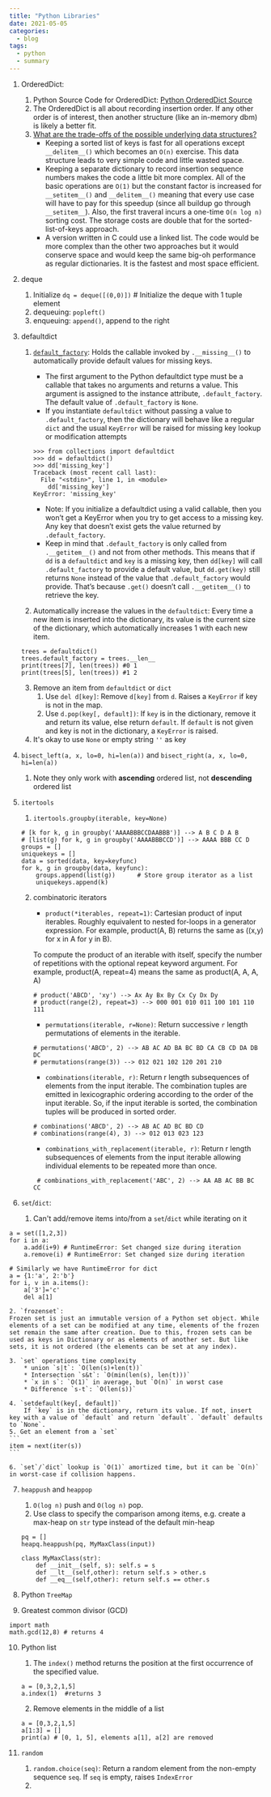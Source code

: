 ```yaml
---
title: "Python Libraries"
date: 2021-05-05
categories:
  - blog
tags:
  - python
  - summary
---
```


1. OrderedDict:
    1. Python Source Code for OrderedDict: [Python OrderedDict Source]
    2. The OrderedDict is all about recording insertion order. If any other order is of interest, then another structure (like an in-memory dbm) is likely a better fit.
    3. [What are the trade-offs of the possible underlying data structures?][Python OrderedDict Tradeoff]
        * Keeping a sorted list of keys is fast for all operations except `__delitem__()` which becomes an `O(n)` exercise. This data structure leads to very simple code and little wasted space.
        * Keeping a separate dictionary to record insertion sequence numbers makes the code a little bit more complex. All of the basic operations are `O(1)` but the constant factor is increased for `__setitem__()` and `__delitem__()` meaning that every use case will have to pay for this speedup (since all buildup go through `__setitem__`). Also, the first traveral incurs a one-time `O(n log n)` sorting cost. The storage costs are double that for the sorted-list-of-keys approach.
        * A version written in C could use a linked list. The code would be more complex than the other two approaches but it would conserve space and would keep the same big-oh performance as regular dictionaries. It is the fastest and most space efficient.



2. deque
    1. Initialize
    `dq = deque([(0,0)])` # Initialize the deque with 1 tuple element
    2. dequeuing: `popleft()`
    3. enqueuing: `append()`, append to the right

3. defaultdict
    1. [`default_factory`][RealPython Defaultdict]: Holds the callable invoked by `.__missing__()` to automatically provide default values for missing keys. 
        * The first argument to the Python defaultdict type must be a callable that takes no arguments and returns a value. This argument is assigned to the instance attribute, `.default_factory`. The default value of `.default_factory` is `None`.
        * If you instantiate `defaultdict` without passing a value to `.default_factory`, then the dictionary will behave like a regular `dict` and the usual `KeyError` will be raised for missing key lookup or modification attempts
        ```
        >>> from collections import defaultdict
        >>> dd = defaultdict()
        >>> dd['missing_key']
        Traceback (most recent call last):
          File "<stdin>", line 1, in <module>
            dd['missing_key']
        KeyError: 'missing_key'
        ```
        * Note: If you initialize a defaultdict using a valid callable, then you won’t get a KeyError when you try to get access to a missing key. Any key that doesn’t exist gets the value returned by `.default_factory`. 
        * Keep in mind that `.default_factory` is only called from `.__getitem__()` and not from other methods. This means that if `dd` is a `defaultdict` and `key` is a missing key, then `dd[key]` will call `.default_factory` to provide a default value, but `dd.get(key)` still returns `None` instead of the value that `.default_factory` would provide. That’s because `.get()` doesn’t call `.__getitem__()` to retrieve the key.  

    2. Automatically increase the values in the `defaultdict`: Every time a new item is inserted into the dictionary, its value is the current size of the dictionary, which automatically increases 1 with each new item.
    ```
    trees = defaultdict()
    trees.default_factory = trees.__len__
    print(trees[7], len(trees)) #0 1
    print(trees[5], len(trees)) #1 2
    ```
    3. Remove an item from `defaultdict` or `dict`
        1. Use `del d[key]`: Remove `d[key]` from `d`. Raises a `KeyError` if key is not in the map.
        2. Use `d.pop(key[, default])`: If `key` is in the dictionary, remove it and return its value, else return `default`. If `default` is not given and key is not in the dictionary, a `KeyError` is raised.
    4. It's okay to use `None` or empty string `''` as key


4. `bisect_left(a, x, lo=0, hi=len(a))` and `bisect_right(a, x, lo=0, hi=len(a))`
    1. Note they only work with **ascending** ordered list, not **descending** ordered list

5. `itertools`
    1. `itertools.groupby(iterable, key=None)`
    ```
    # [k for k, g in groupby('AAAABBBCCDAABBB')] --> A B C D A B
    # [list(g) for k, g in groupby('AAAABBBCCD')] --> AAAA BBB CC D
    groups = []
    uniquekeys = []
    data = sorted(data, key=keyfunc)
    for k, g in groupby(data, keyfunc):
        groups.append(list(g))      # Store group iterator as a list
        uniquekeys.append(k)    
    ```

    2. combinatoric iterators
        * `product(*iterables, repeat=1)`: Cartesian product of input iterables. Roughly equivalent to nested for-loops in a generator expression. For example, product(A, B) returns the same as ((x,y) for x in A for y in B).

        To compute the product of an iterable with itself, specify the number of repetitions with the optional repeat keyword argument. For example, product(A, repeat=4) means the same as product(A, A, A, A)

        ```
        # product('ABCD', 'xy') --> Ax Ay Bx By Cx Cy Dx Dy
        # product(range(2), repeat=3) --> 000 001 010 011 100 101 110 111
        ```


        * `permutations(iterable, r=None)`: Return successive `r` length permutations of elements in the iterable.
        ```
        # permutations('ABCD', 2) --> AB AC AD BA BC BD CA CB CD DA DB DC
        # permutations(range(3)) --> 012 021 102 120 201 210
        ```
        * `combinations(iterable, r)`: Return r length subsequences of elements from the input iterable. The combination tuples are emitted in lexicographic ordering according to the order of the input iterable. So, if the input iterable is sorted, the combination tuples will be produced in sorted order.
        ```
        # combinations('ABCD', 2) --> AB AC AD BC BD CD
        # combinations(range(4), 3) --> 012 013 023 123

        ```
        * `combinations_with_replacement(iterable, r)`: Return r length subsequences of elements from the input iterable allowing individual elements to be repeated more than once.

        ```
         # combinations_with_replacement('ABC', 2) --> AA AB AC BB BC CC
        ```
    

6. `set`/`dict`: 
    1. Can't add/remove items into/from a `set`/`dict` while iterating on it

```
a = set([1,2,3])
for i in a:
    a.add(i+9) # RuntimeError: Set changed size during iteration
    a.remove(i) # RuntimeError: Set changed size during iteration

# Similarly we have RuntimeError for dict
a = {1:'a', 2:'b'}
for i, v in a.items():
    a['3']='c'
    del a[1]    
```

    2. `frozenset`: 
    Frozen set is just an immutable version of a Python set object. While elements of a set can be modified at any time, elements of the frozen set remain the same after creation. Due to this, frozen sets can be used as keys in Dictionary or as elements of another set. But like sets, it is not ordered (the elements can be set at any index).

    3. `set` operations time complexity
        * union `s|t`: `O(len(s)+len(t))`
        * Intersection `s&t`: `O(min(len(s), len(t)))`
        * `x in s`: `O(1)` in average, but `O(n)` in worst case
        * Difference `s-t`: `O(len(s))`

    4. `setdefault(key[, default])`
        If `key` is in the dictionary, return its value. If not, insert key with a value of `default` and return `default`. `default` defaults to `None`.
    5. Get an element from a `set`
    ```
    item = next(iter(s))
    ```

    6. `set`/`dict` lookup is `O(1)` amortized time, but it can be `O(n)` in worst-case if collision happens.

7. `heappush` and `heappop`
    1. `O(log n)` push and `O(log n)` pop.
    2. Use class to specify the comparison among items, e.g. create a max-heap on `str` type instead of the default min-heap

    ```
    pq = []
    heapq.heappush(pq, MyMaxClass(input))

    class MyMaxClass(str):
        def __init__(self, s): self.s = s
        def __lt__(self,other): return self.s > other.s
        def __eq__(self,other): return self.s == other.s
    ```


8. Python `TreeMap`

9. Greatest common divisor (GCD)
```
import math
math.gcd(12,8) # returns 4
```

10. Python list
    1. The `index()` method returns the position at the first occurrence of the specified value.
    ```
    a = [0,3,2,1,5]
    a.index(1)  #returns 3
    ```
    2. Remove elements in the middle of a list
    ```
    a = [0,3,2,1,5]
    a[1:3] = []
    print(a) # [0, 1, 5], elements a[1], a[2] are removed

    ```

11. `random`
    1. `random.choice(seq)`: Return a random element from the non-empty sequence `seq`. If `seq` is empty, raises `IndexError`
    2. 

[Python OrderedDict Source]: https://github.com/python/cpython/blob/226a012d1cd61f42ecd3056c554922f359a1a35d/Objects/odictobject.c
[RealPython Defaultdict]: https://realpython.com/python-defaultdict/#diving-deeper-into-defaultdict
[Python OrderedDict Tradeoff]: https://www.python.org/dev/peps/pep-0372/